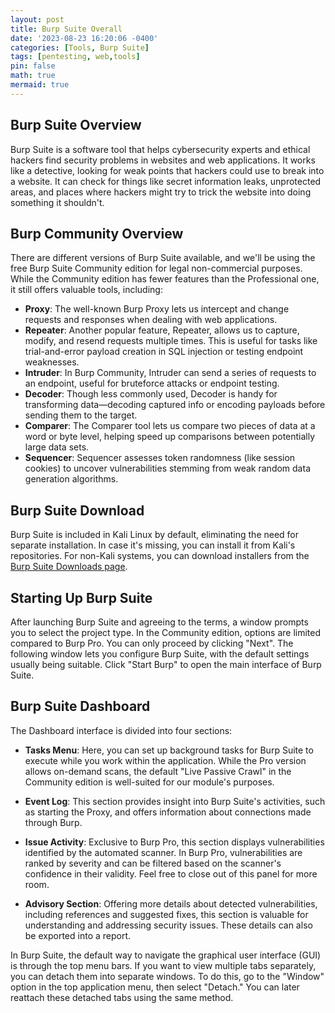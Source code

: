 ```yaml
---
layout: post
title: Burp Suite Overall
date: '2023-08-23 16:20:06 -0400'
categories: [Tools, Burp Suite]
tags: [pentesting, web,tools]
pin: false
math: true
mermaid: true
---
```

## Burp Suite Overview
Burp Suite is a software tool that helps cybersecurity experts and ethical hackers find security problems in websites and web applications. It works like a detective, looking for weak points that hackers could use to break into a website. It can check for things like secret information leaks, unprotected areas, and places where hackers might try to trick the website into doing something it shouldn't.

## Burp Community  Overview
There are different versions of Burp Suite available, and we'll be using the free Burp Suite Community edition for legal non-commercial purposes. While the Community edition has fewer features than the Professional one, it still offers valuable tools, including:

- **Proxy**: The well-known Burp Proxy lets us intercept and change requests and responses when dealing with web applications.
- **Repeater**: Another popular feature, Repeater, allows us to capture, modify, and resend requests multiple times. This is useful for tasks like trial-and-error payload creation in SQL injection or testing endpoint weaknesses.
- **Intruder**: In Burp Community, Intruder can send a series of requests to an endpoint, useful for bruteforce attacks or endpoint testing.
- **Decoder**: Though less commonly used, Decoder is handy for transforming data—decoding captured info or encoding payloads before sending them to the target.
- **Comparer**: The Comparer tool lets us compare two pieces of data at a word or byte level, helping speed up comparisons between potentially large data sets.
- **Sequencer**: Sequencer assesses token randomness (like session cookies) to uncover vulnerabilities stemming from weak random data generation algorithms.

## Burp Suite Download
Burp Suite is included in Kali Linux by default, eliminating the need for separate installation. In case it's missing, you can install it from Kali's repositories. For non-Kali systems, you can download installers from the <a target="_blank" href="https://portswigger.net/burp/releases/professional-community-2023-9-2?requestededition=community&requestedplatform="> Burp Suite Downloads page</a>.

## Starting Up Burp Suite
After launching Burp Suite and agreeing to the terms, a window prompts you to select the project type. In the Community edition, options are limited compared to Burp Pro. You can only proceed by clicking "Next". The following window lets you configure Burp Suite, with the default settings usually being suitable. Click "Start Burp" to open the main interface of Burp Suite.

## Burp Suite Dashboard
The Dashboard interface is divided into four sections:

- **Tasks Menu**: Here, you can set up background tasks for Burp Suite to execute while you work within the application. While the Pro version allows on-demand scans, the default "Live Passive Crawl" in the Community edition is well-suited for our module's purposes.

- **Event Log**: This section provides insight into Burp Suite's activities, such as starting the Proxy, and offers information about connections made through Burp.

- **Issue Activity**: Exclusive to Burp Pro, this section displays vulnerabilities identified by the automated scanner. In Burp Pro, vulnerabilities are ranked by severity and can be filtered based on the scanner's confidence in their validity. Feel free to close out of this panel for more room.

- **Advisory Section**: Offering more details about detected vulnerabilities, including references and suggested fixes, this section is valuable for understanding and addressing security issues. These details can also be exported into a report.

In Burp Suite, the default way to navigate the graphical user interface (GUI) is through the top menu bars. If you want to view multiple tabs separately, you can detach them into separate windows. To do this, go to the "Window" option in the top application menu, then select "Detach." You can later reattach these detached tabs using the same method.